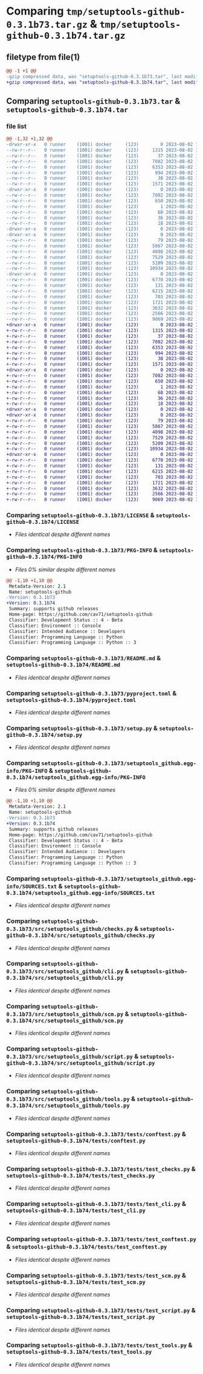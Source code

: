 # Comparing `tmp/setuptools-github-0.3.1b73.tar.gz` & `tmp/setuptools-github-0.3.1b74.tar.gz`

## filetype from file(1)

```diff
@@ -1 +1 @@
-gzip compressed data, was "setuptools-github-0.3.1b73.tar", last modified: Wed Aug  2 18:28:20 2023, max compression
+gzip compressed data, was "setuptools-github-0.3.1b74.tar", last modified: Wed Aug  2 18:41:00 2023, max compression
```

## Comparing `setuptools-github-0.3.1b73.tar` & `setuptools-github-0.3.1b74.tar`

### file list

```diff
@@ -1,32 +1,32 @@
-drwxr-xr-x   0 runner    (1001) docker     (123)        0 2023-08-02 18:28:20.819696 setuptools-github-0.3.1b73/
--rw-r--r--   0 runner    (1001) docker     (123)     1315 2023-08-02 18:27:51.000000 setuptools-github-0.3.1b73/LICENSE
--rw-r--r--   0 runner    (1001) docker     (123)       37 2023-08-02 18:27:51.000000 setuptools-github-0.3.1b73/MANIFEST.in
--rw-r--r--   0 runner    (1001) docker     (123)     7082 2023-08-02 18:28:20.819696 setuptools-github-0.3.1b73/PKG-INFO
--rw-r--r--   0 runner    (1001) docker     (123)     6353 2023-08-02 18:28:20.000000 setuptools-github-0.3.1b73/README.md
--rw-r--r--   0 runner    (1001) docker     (123)      994 2023-08-02 18:27:51.000000 setuptools-github-0.3.1b73/pyproject.toml
--rw-r--r--   0 runner    (1001) docker     (123)       38 2023-08-02 18:28:20.819696 setuptools-github-0.3.1b73/setup.cfg
--rw-r--r--   0 runner    (1001) docker     (123)     1571 2023-08-02 18:27:51.000000 setuptools-github-0.3.1b73/setup.py
-drwxr-xr-x   0 runner    (1001) docker     (123)        0 2023-08-02 18:28:20.815696 setuptools-github-0.3.1b73/setuptools_github.egg-info/
--rw-r--r--   0 runner    (1001) docker     (123)     7082 2023-08-02 18:28:20.000000 setuptools-github-0.3.1b73/setuptools_github.egg-info/PKG-INFO
--rw-r--r--   0 runner    (1001) docker     (123)      650 2023-08-02 18:28:20.000000 setuptools-github-0.3.1b73/setuptools_github.egg-info/SOURCES.txt
--rw-r--r--   0 runner    (1001) docker     (123)        1 2023-08-02 18:28:20.000000 setuptools-github-0.3.1b73/setuptools_github.egg-info/dependency_links.txt
--rw-r--r--   0 runner    (1001) docker     (123)       68 2023-08-02 18:28:20.000000 setuptools-github-0.3.1b73/setuptools_github.egg-info/entry_points.txt
--rw-r--r--   0 runner    (1001) docker     (123)       36 2023-08-02 18:28:20.000000 setuptools-github-0.3.1b73/setuptools_github.egg-info/requires.txt
--rw-r--r--   0 runner    (1001) docker     (123)       18 2023-08-02 18:28:20.000000 setuptools-github-0.3.1b73/setuptools_github.egg-info/top_level.txt
-drwxr-xr-x   0 runner    (1001) docker     (123)        0 2023-08-02 18:28:20.815696 setuptools-github-0.3.1b73/src/
-drwxr-xr-x   0 runner    (1001) docker     (123)        0 2023-08-02 18:28:20.815696 setuptools-github-0.3.1b73/src/setuptools_github/
--rw-r--r--   0 runner    (1001) docker     (123)       79 2023-08-02 18:28:20.000000 setuptools-github-0.3.1b73/src/setuptools_github/__init__.py
--rw-r--r--   0 runner    (1001) docker     (123)     5867 2023-08-02 18:27:51.000000 setuptools-github-0.3.1b73/src/setuptools_github/checks.py
--rw-r--r--   0 runner    (1001) docker     (123)     4098 2023-08-02 18:27:51.000000 setuptools-github-0.3.1b73/src/setuptools_github/cli.py
--rw-r--r--   0 runner    (1001) docker     (123)     7529 2023-08-02 18:27:51.000000 setuptools-github-0.3.1b73/src/setuptools_github/scm.py
--rw-r--r--   0 runner    (1001) docker     (123)     5209 2023-08-02 18:27:51.000000 setuptools-github-0.3.1b73/src/setuptools_github/script.py
--rw-r--r--   0 runner    (1001) docker     (123)    10934 2023-08-02 18:27:51.000000 setuptools-github-0.3.1b73/src/setuptools_github/tools.py
-drwxr-xr-x   0 runner    (1001) docker     (123)        0 2023-08-02 18:28:20.815696 setuptools-github-0.3.1b73/tests/
--rw-r--r--   0 runner    (1001) docker     (123)     6770 2023-08-02 18:27:51.000000 setuptools-github-0.3.1b73/tests/conftest.py
--rw-r--r--   0 runner    (1001) docker     (123)      131 2023-08-02 18:27:51.000000 setuptools-github-0.3.1b73/tests/requirements.txt
--rw-r--r--   0 runner    (1001) docker     (123)     6215 2023-08-02 18:27:51.000000 setuptools-github-0.3.1b73/tests/test_checks.py
--rw-r--r--   0 runner    (1001) docker     (123)      703 2023-08-02 18:27:51.000000 setuptools-github-0.3.1b73/tests/test_cli.py
--rw-r--r--   0 runner    (1001) docker     (123)     1721 2023-08-02 18:27:51.000000 setuptools-github-0.3.1b73/tests/test_conftest.py
--rw-r--r--   0 runner    (1001) docker     (123)     3632 2023-08-02 18:27:51.000000 setuptools-github-0.3.1b73/tests/test_scm.py
--rw-r--r--   0 runner    (1001) docker     (123)     2566 2023-08-02 18:27:51.000000 setuptools-github-0.3.1b73/tests/test_script.py
--rw-r--r--   0 runner    (1001) docker     (123)     9069 2023-08-02 18:27:51.000000 setuptools-github-0.3.1b73/tests/test_tools.py
+drwxr-xr-x   0 runner    (1001) docker     (123)        0 2023-08-02 18:41:00.706325 setuptools-github-0.3.1b74/
+-rw-r--r--   0 runner    (1001) docker     (123)     1315 2023-08-02 18:40:21.000000 setuptools-github-0.3.1b74/LICENSE
+-rw-r--r--   0 runner    (1001) docker     (123)       37 2023-08-02 18:40:21.000000 setuptools-github-0.3.1b74/MANIFEST.in
+-rw-r--r--   0 runner    (1001) docker     (123)     7082 2023-08-02 18:41:00.706325 setuptools-github-0.3.1b74/PKG-INFO
+-rw-r--r--   0 runner    (1001) docker     (123)     6353 2023-08-02 18:41:00.000000 setuptools-github-0.3.1b74/README.md
+-rw-r--r--   0 runner    (1001) docker     (123)      994 2023-08-02 18:40:21.000000 setuptools-github-0.3.1b74/pyproject.toml
+-rw-r--r--   0 runner    (1001) docker     (123)       38 2023-08-02 18:41:00.706325 setuptools-github-0.3.1b74/setup.cfg
+-rw-r--r--   0 runner    (1001) docker     (123)     1571 2023-08-02 18:40:21.000000 setuptools-github-0.3.1b74/setup.py
+drwxr-xr-x   0 runner    (1001) docker     (123)        0 2023-08-02 18:41:00.702324 setuptools-github-0.3.1b74/setuptools_github.egg-info/
+-rw-r--r--   0 runner    (1001) docker     (123)     7082 2023-08-02 18:41:00.000000 setuptools-github-0.3.1b74/setuptools_github.egg-info/PKG-INFO
+-rw-r--r--   0 runner    (1001) docker     (123)      650 2023-08-02 18:41:00.000000 setuptools-github-0.3.1b74/setuptools_github.egg-info/SOURCES.txt
+-rw-r--r--   0 runner    (1001) docker     (123)        1 2023-08-02 18:41:00.000000 setuptools-github-0.3.1b74/setuptools_github.egg-info/dependency_links.txt
+-rw-r--r--   0 runner    (1001) docker     (123)       68 2023-08-02 18:41:00.000000 setuptools-github-0.3.1b74/setuptools_github.egg-info/entry_points.txt
+-rw-r--r--   0 runner    (1001) docker     (123)       36 2023-08-02 18:41:00.000000 setuptools-github-0.3.1b74/setuptools_github.egg-info/requires.txt
+-rw-r--r--   0 runner    (1001) docker     (123)       18 2023-08-02 18:41:00.000000 setuptools-github-0.3.1b74/setuptools_github.egg-info/top_level.txt
+drwxr-xr-x   0 runner    (1001) docker     (123)        0 2023-08-02 18:41:00.702324 setuptools-github-0.3.1b74/src/
+drwxr-xr-x   0 runner    (1001) docker     (123)        0 2023-08-02 18:41:00.702324 setuptools-github-0.3.1b74/src/setuptools_github/
+-rw-r--r--   0 runner    (1001) docker     (123)       79 2023-08-02 18:41:00.000000 setuptools-github-0.3.1b74/src/setuptools_github/__init__.py
+-rw-r--r--   0 runner    (1001) docker     (123)     5867 2023-08-02 18:40:21.000000 setuptools-github-0.3.1b74/src/setuptools_github/checks.py
+-rw-r--r--   0 runner    (1001) docker     (123)     4098 2023-08-02 18:40:21.000000 setuptools-github-0.3.1b74/src/setuptools_github/cli.py
+-rw-r--r--   0 runner    (1001) docker     (123)     7529 2023-08-02 18:40:21.000000 setuptools-github-0.3.1b74/src/setuptools_github/scm.py
+-rw-r--r--   0 runner    (1001) docker     (123)     5209 2023-08-02 18:40:21.000000 setuptools-github-0.3.1b74/src/setuptools_github/script.py
+-rw-r--r--   0 runner    (1001) docker     (123)    10934 2023-08-02 18:40:21.000000 setuptools-github-0.3.1b74/src/setuptools_github/tools.py
+drwxr-xr-x   0 runner    (1001) docker     (123)        0 2023-08-02 18:41:00.706325 setuptools-github-0.3.1b74/tests/
+-rw-r--r--   0 runner    (1001) docker     (123)     6770 2023-08-02 18:40:21.000000 setuptools-github-0.3.1b74/tests/conftest.py
+-rw-r--r--   0 runner    (1001) docker     (123)      131 2023-08-02 18:40:21.000000 setuptools-github-0.3.1b74/tests/requirements.txt
+-rw-r--r--   0 runner    (1001) docker     (123)     6215 2023-08-02 18:40:21.000000 setuptools-github-0.3.1b74/tests/test_checks.py
+-rw-r--r--   0 runner    (1001) docker     (123)      703 2023-08-02 18:40:21.000000 setuptools-github-0.3.1b74/tests/test_cli.py
+-rw-r--r--   0 runner    (1001) docker     (123)     1721 2023-08-02 18:40:21.000000 setuptools-github-0.3.1b74/tests/test_conftest.py
+-rw-r--r--   0 runner    (1001) docker     (123)     3632 2023-08-02 18:40:21.000000 setuptools-github-0.3.1b74/tests/test_scm.py
+-rw-r--r--   0 runner    (1001) docker     (123)     2566 2023-08-02 18:40:21.000000 setuptools-github-0.3.1b74/tests/test_script.py
+-rw-r--r--   0 runner    (1001) docker     (123)     9069 2023-08-02 18:40:21.000000 setuptools-github-0.3.1b74/tests/test_tools.py
```

### Comparing `setuptools-github-0.3.1b73/LICENSE` & `setuptools-github-0.3.1b74/LICENSE`

 * *Files identical despite different names*

### Comparing `setuptools-github-0.3.1b73/PKG-INFO` & `setuptools-github-0.3.1b74/PKG-INFO`

 * *Files 0% similar despite different names*

```diff
@@ -1,10 +1,10 @@
 Metadata-Version: 2.1
 Name: setuptools-github
-Version: 0.3.1b73
+Version: 0.3.1b74
 Summary: supports github releases
 Home-page: https://github.com/cav71/setuptools-github
 Classifier: Development Status :: 4 - Beta
 Classifier: Environment :: Console
 Classifier: Intended Audience :: Developers
 Classifier: Programming Language :: Python
 Classifier: Programming Language :: Python :: 3
```

### Comparing `setuptools-github-0.3.1b73/README.md` & `setuptools-github-0.3.1b74/README.md`

 * *Files identical despite different names*

### Comparing `setuptools-github-0.3.1b73/pyproject.toml` & `setuptools-github-0.3.1b74/pyproject.toml`

 * *Files identical despite different names*

### Comparing `setuptools-github-0.3.1b73/setup.py` & `setuptools-github-0.3.1b74/setup.py`

 * *Files identical despite different names*

### Comparing `setuptools-github-0.3.1b73/setuptools_github.egg-info/PKG-INFO` & `setuptools-github-0.3.1b74/setuptools_github.egg-info/PKG-INFO`

 * *Files 0% similar despite different names*

```diff
@@ -1,10 +1,10 @@
 Metadata-Version: 2.1
 Name: setuptools-github
-Version: 0.3.1b73
+Version: 0.3.1b74
 Summary: supports github releases
 Home-page: https://github.com/cav71/setuptools-github
 Classifier: Development Status :: 4 - Beta
 Classifier: Environment :: Console
 Classifier: Intended Audience :: Developers
 Classifier: Programming Language :: Python
 Classifier: Programming Language :: Python :: 3
```

### Comparing `setuptools-github-0.3.1b73/setuptools_github.egg-info/SOURCES.txt` & `setuptools-github-0.3.1b74/setuptools_github.egg-info/SOURCES.txt`

 * *Files identical despite different names*

### Comparing `setuptools-github-0.3.1b73/src/setuptools_github/checks.py` & `setuptools-github-0.3.1b74/src/setuptools_github/checks.py`

 * *Files identical despite different names*

### Comparing `setuptools-github-0.3.1b73/src/setuptools_github/cli.py` & `setuptools-github-0.3.1b74/src/setuptools_github/cli.py`

 * *Files identical despite different names*

### Comparing `setuptools-github-0.3.1b73/src/setuptools_github/scm.py` & `setuptools-github-0.3.1b74/src/setuptools_github/scm.py`

 * *Files identical despite different names*

### Comparing `setuptools-github-0.3.1b73/src/setuptools_github/script.py` & `setuptools-github-0.3.1b74/src/setuptools_github/script.py`

 * *Files identical despite different names*

### Comparing `setuptools-github-0.3.1b73/src/setuptools_github/tools.py` & `setuptools-github-0.3.1b74/src/setuptools_github/tools.py`

 * *Files identical despite different names*

### Comparing `setuptools-github-0.3.1b73/tests/conftest.py` & `setuptools-github-0.3.1b74/tests/conftest.py`

 * *Files identical despite different names*

### Comparing `setuptools-github-0.3.1b73/tests/test_checks.py` & `setuptools-github-0.3.1b74/tests/test_checks.py`

 * *Files identical despite different names*

### Comparing `setuptools-github-0.3.1b73/tests/test_cli.py` & `setuptools-github-0.3.1b74/tests/test_cli.py`

 * *Files identical despite different names*

### Comparing `setuptools-github-0.3.1b73/tests/test_conftest.py` & `setuptools-github-0.3.1b74/tests/test_conftest.py`

 * *Files identical despite different names*

### Comparing `setuptools-github-0.3.1b73/tests/test_scm.py` & `setuptools-github-0.3.1b74/tests/test_scm.py`

 * *Files identical despite different names*

### Comparing `setuptools-github-0.3.1b73/tests/test_script.py` & `setuptools-github-0.3.1b74/tests/test_script.py`

 * *Files identical despite different names*

### Comparing `setuptools-github-0.3.1b73/tests/test_tools.py` & `setuptools-github-0.3.1b74/tests/test_tools.py`

 * *Files identical despite different names*

